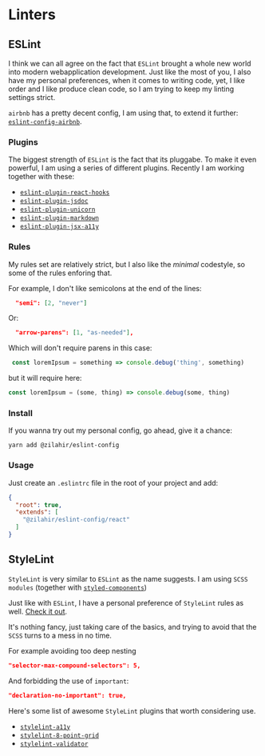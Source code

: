 # Linters

## ESLint

I think we can all agree on the fact that `ESLint` brought a whole new world into modern webapplication development. Just like the most of you, I also have my personal preferences, when it comes to writing code, yet, I like order and I like produce clean code, so I am trying to keep my linting settings strict.

`airbnb` has a pretty decent config, I am using that, to extend it further: [`eslint-config-airbnb`](https://www.npmjs.com/package/eslint-config-airbnb).

### Plugins

The biggest strength of `ESLint` is the fact that its pluggabe. To make it even powerful, I am using a series of different plugins. Recently I am working together with these:

* [`eslint-plugin-react-hooks`](https://www.npmjs.com/package/eslint-plugin-react-hooks)
* [`eslint-plugin-jsdoc`](https://github.com/gajus/eslint-plugin-jsdoc#readme)
* [`eslint-plugin-unicorn`](https://github.com/sindresorhus/eslint-plugin-unicorn#readme)
* [`eslint-plugin-markdown`](https://github.com/eslint/eslint-plugin-markdown)
* [`eslint-plugin-jsx-a11y`](https://github.com/jsx-eslint/eslint-plugin-jsx-a11y#readme)

### Rules

My rules set are relatively strict, but I also like the _minimal_ codestyle, so some of the rules enforing that.

For example, I don't like semicolons at the end of the lines:

```json
  "semi": [2, "never"]
```

Or:

```json
  "arrow-parens": [1, "as-needed"],
```

Which will don't require parens in this case:

```javascript
 const loremIpsum = something => console.debug('thing', something)
```

but it will require here:

```javascript
const loremIpsum = (some, thing) => console.debug(some, thing)
```

### Install

If you wanna try out my personal config, go ahead, give it a chance:

```text
yarn add @zilahir/eslint-config
```

### Usage

Just create an `.eslintrc` file in the root of your project and add:

```json
{
  "root": true,
  "extends": [
    "@zilahir/eslint-config/react"
  ]
}
```

## StyleLint

`StyleLint` is very similar to `ESLint` as the name suggests. I am using `SCSS modules` (together with [`styled-components`](https://github.com/styled-components/styled-components))

Just like with `ESLint`, I have a personal preference of `StyleLint` rules as well. [Check it out](https://github.com/zilahir/stylelint-config/blob/master/index.js).

It's nothing fancy, just taking care of the basics, and trying to avoid that the `SCSS` turns to a mess in no time.

For example avoiding too deep nesting

```json
"selector-max-compound-selectors": 5,
```

And forbidding the use of `important`:

```json
"declaration-no-important": true,
```

Here's some list of awesome `StyleLint` plugins that worth considering use.

* [`stylelint-a11y`](https://github.com/YozhikM/stylelint-a11y)
* [`stylelint-8-point-grid`](https://github.com/darwintantuco/stylelint-8-point-grid)
* [`stylelint-validator`](https://github.com/csstree/stylelint-validator)
